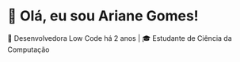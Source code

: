 # 👋 Olá, eu sou Ariane Gomes!

🌱 Desenvolvedora Low Code há 2 anos | 🎓 Estudante de Ciência da Computação